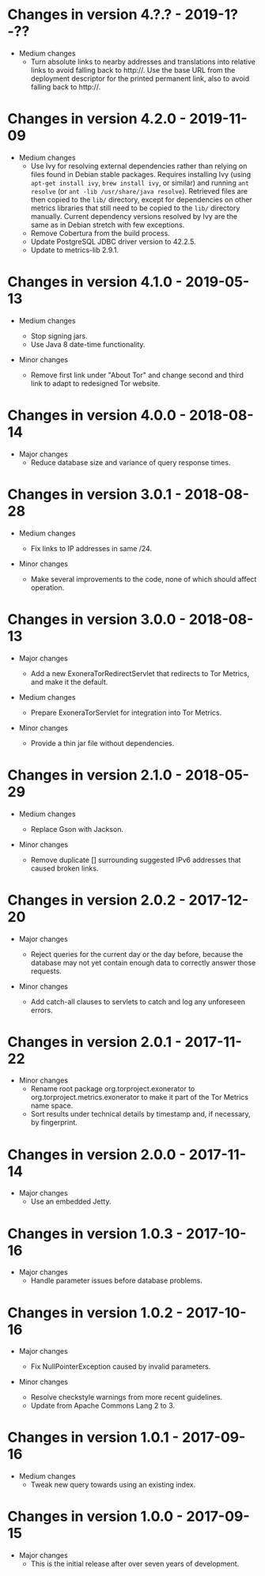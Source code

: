 # Changes in version 4.?.? - 2019-1?-??

 * Medium changes
   - Turn absolute links to nearby addresses and translations into
     relative links to avoid falling back to http://. Use the base URL
     from the deployment descriptor for the printed permanent link,
     also to avoid falling back to http://.


# Changes in version 4.2.0 - 2019-11-09

 * Medium changes
   - Use Ivy for resolving external dependencies rather than relying
     on files found in Debian stable packages. Requires installing Ivy
     (using `apt-get install ivy`, `brew install ivy`, or similar) and
     running `ant resolve` (or `ant -lib /usr/share/java resolve`).
     Retrieved files are then copied to the `lib/` directory, except
     for dependencies on other metrics libraries that still need to be
     copied to the `lib/` directory manually. Current dependency
     versions resolved by Ivy are the same as in Debian stretch with
     few exceptions.
   - Remove Cobertura from the build process.
   - Update PostgreSQL JDBC driver version to 42.2.5.
   - Update to metrics-lib 2.9.1.


# Changes in version 4.1.0 - 2019-05-13

 * Medium changes
   - Stop signing jars.
   - Use Java 8 date-time functionality.

 * Minor changes
   - Remove first link under "About Tor" and change second and third
     link to adapt to redesigned Tor website.


# Changes in version 4.0.0 - 2018-08-14

 * Major changes
   - Reduce database size and variance of query response times.


# Changes in version 3.0.1 - 2018-08-28

 * Medium changes
   - Fix links to IP addresses in same /24.

 * Minor changes
   - Make several improvements to the code, none of which should
     affect operation.


# Changes in version 3.0.0 - 2018-08-13

 * Major changes
   - Add a new ExoneraTorRedirectServlet that redirects to Tor
     Metrics, and make it the default.

 * Medium changes
   - Prepare ExoneraTorServlet for integration into Tor Metrics.

 * Minor changes
   - Provide a thin jar file without dependencies.


# Changes in version 2.1.0 - 2018-05-29

 * Medium changes
   - Replace Gson with Jackson.

 * Minor changes
   - Remove duplicate [] surrounding suggested IPv6 addresses that
     caused broken links.


# Changes in version 2.0.2 - 2017-12-20

 * Major changes
   - Reject queries for the current day or the day before, because the
     database may not yet contain enough data to correctly answer
     those requests.

 * Minor changes
   - Add catch-all clauses to servlets to catch and log any unforeseen
     errors.


# Changes in version 2.0.1 - 2017-11-22

 * Minor changes
   - Rename root package org.torproject.exonerator to
     org.torproject.metrics.exonerator to make it part of the Tor
     Metrics name space.
   - Sort results under technical details by timestamp and, if
     necessary, by fingerprint.


# Changes in version 2.0.0 - 2017-11-14

 * Major changes
   - Use an embedded Jetty.


# Changes in version 1.0.3 - 2017-10-16

 * Major changes
   - Handle parameter issues before database problems.


# Changes in version 1.0.2 - 2017-10-16

 * Major changes
   - Fix NullPointerException caused by invalid parameters.

 * Minor changes
   - Resolve checkstyle warnings from more recent guidelines.
   - Update from Apache Commons Lang 2 to 3.


# Changes in version 1.0.1 - 2017-09-16

 * Medium changes
   - Tweak new query towards using an existing index.


# Changes in version 1.0.0 - 2017-09-15

 * Major changes
   - This is the initial release after over seven years of
     development.

